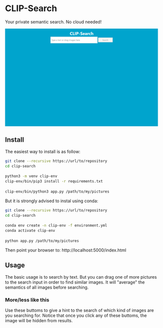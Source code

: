 # CLIP-Search

Your private semantic search. No cloud needed!

![Animated screenshot](clip-search.gif)

## Install

The easiest way to install is as follow:

```bash
git clone --recursive https://url/to/repository
cd clip-search

python3 -m venv clip-env
clip-env/bin/pip3 install -r requirements.txt

clip-env/bin/python3 app.py /path/to/my/pictures
````

But it is strongly advised to instal using conda:

```bash
git clone --recursive https://url/to/repository
cd clip-search

conda env create -n clip-env -f environment.yml
conda activate clip-env

python app.py /path/to/my/pictures
```

Then point your browser to: http://localhost:5000/index.html

## Usage

The basic usage is to search by text. But you can drag one of more pictures to the search
input in order to find similar images. It will "average" the semantics of all images before
searching.

### More/less like this

Use these buttoms to give a hint to the search of which kind of images are you searching
for. Notice that once you click any of these buttoms, the image will be hidden from results.
